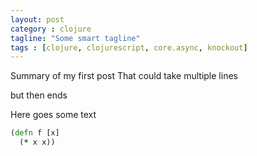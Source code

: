 ```yaml
---
layout: post
category : clojure
tagline: "Some smart tagline"
tags : [clojure, clojurescript, core.async, knockout]
---
```

Summary of my first post
That could take multiple lines

but then ends

Here goes some text

```Clojure
(defn f [x]
  (* x x))
```
